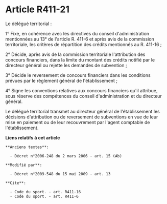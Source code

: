 # Article R411-21

Le délégué territorial : 

1° Fixe, en cohérence avec les directives du conseil d'administration mentionnées au 13° de l'article R. 411-6 et après avis
de la commission territoriale, les critères de répartition des crédits mentionnés au R. 411-16 ; 

2° Décide, après avis de la commission territoriale l'attribution des concours financiers, dans la limite du montant des
crédits notifié par le directeur général ou rejette les demandes de subvention ; 

3° Décide le reversement de concours financiers dans les conditions prévues par le règlement général de l'établissement ; 

4° Signe les conventions relatives aux concours financiers qu'il attribue, sous réserve des compétences du conseil
d'administration et du directeur général. 

Le délégué territorial transmet au directeur général de l'établissement les décisions d'attribution ou de reversement de
subventions en vue de leur mise en paiement ou de leur recouvrement par l'agent comptable de l'établissement.

**Liens relatifs à cet article**

	**Anciens textes**:

	  - Décret n°2006-248 du 2 mars 2006 - art. 15 (Ab)

	**Modifié par**:

	  - Décret n°2009-548 du 15 mai 2009 - art. 13

	**Cite**:

	  - Code du sport. - art. R411-16
	  - Code du sport. - art. R411-6
